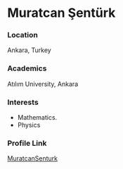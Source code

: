 # Muratcan Şentürk

### Location

Ankara, Turkey

### Academics

Atılım University, Ankara

### Interests

- Mathematics.
- Physics

### Profile Link

[MuratcanSenturk](https://github.com/MuratcanSenturk)
